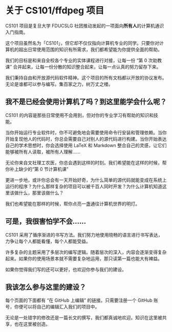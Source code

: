 # 关于 CS101/ffdpeg 项目
CS101 项目是复旦大学 FDUCSLG 社团推动发起的一项面向**所有人**的计算机通识入门指南。

这个项目虽然名为「CS101」，但它却不仅仅指向计算机专业的同学。只要你对计算机的超出日常使用范围的知识有所需求，我们都希望能为你提供全面的帮助。

我们的目标是和来自全校各个专业的实体课程进行对接，让每一份 “第 0 次助教课” 合并起来，让每一份分散的知识整合起来，让每一点认真的努力留存下来。

我们秉持自由和开放源代码软件精神。这个项目的所有文档都以开放的协议发布。无论是谁都可以参与编写。集百家之力，树万丈之楼。

## 我不是已经会使用计算机了吗？到这里能学会什么呢？
CS101 的内容是那些日常使用不会用到，但对你的专业学习有帮助的知识和技能。

当你开始运行专业软件时，你不可避免地会需要使用命令行安装和管理依赖。当你开始复现他人的代码时，你总会需要自己对别人的源代码进行构建。当你开始表达自己的学术思想时，你会选择使用 LaTeX 和 Markdown 整合自己的灵感，让它们能够被所有人读取，被所有人理解……

无论你来自文社理工农医，你总会遇到这样的时刻。我们希望能在这样的时候，帮你补上缺少的“第 0 节计算机课”

更进一步地，或许你总会有一天开始好奇，为什么简单的源代码就能变成在系统上运行的程序？为什么那样复杂的项目可以被千百人同时开发？为什么计算机知道这里该做什么，那里该做什么？

我们也希望能在那样的时候，帮你点亮一盏通往计算机世界的明灯。

## 可是，我很害怕学不会……
CS101 采用了循序渐进的书写方法。我们努力地使用晓畅的语言进行书写表达，力争让每个人都能看懂，每个人都能受益。

许多复杂的主题采用了多层次的编写逻辑。随着层次的深入，内容会逐渐变得复杂起来。如果你的使用场景本就不需要复杂地运用，那只读第一篇也能大有裨益。

如果你觉得我们写的还可以更好，也欢迎你参与我们的建设。

## 我该怎么参与这里的建设？
每个页面的下面都有 “在 GitHub 上编辑” 的链接。只需要注册一个 GitHub 账号，你便可以将自己的编辑汇入我们的项目中。

无论是一处错字的修改还是一篇长文的撰写，我们都真诚地欢迎。知识在这里被共享，也在这里被创造。

<!-- 插入 contributing.md 的链接 -->